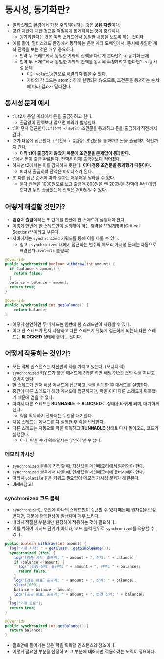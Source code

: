 # 동시성, 동기화란?

- 멀티스레드 환경에서 가장 주의해야 하는 것은 **공유 자원**이다.
- 공유 자원에 대한 접근을 적절하게 동기화하는 것이 중요하다.
  - 동기화한다는 것은 여러 스레드에서 동일한 내용을 보도록 하는 것이다.
- 예를 들어, 멀티스레드 환경에서 동작하는 은행 계좌 도메인에서, 동시에 동일한 계좌 잔액을 보는 것은 매우 중요하다.
  - 만약 두 스레드에서 동일한 계좌의 잔액을 다르게 본다면? -> 동기화 문제
  - 만약 두 스레드에서 동일한 계좌의 잔액을 동시에 수정하려고 한다면? -> 동시성 문제
    - 이는 `volatile`만으로 해결되지 않을 수 있다.
    - 자바의 각 코드는 atomic 하게 실행되지 않으므로, 조건문을 통과하는 순서에 따라 결과가 달라진다.

## 동시성 문제 예시

- t1, t2가 동일 계좌에서 돈을 출금하려고 한다.
  - 출금양이 잔액보다 많으면 예외가 발생한다.
- t1이 먼저 접근한다. `if(잔액 < 출금양)` 조건문을 통과하고 돈을 출금하기 직전까지 간다.
- t2가 다음에 접근한다. `if(잔액 < 출금양)` 조건문을 통과하고 돈을 출금하기 직전까지 간다.
  - **아직 t1이 출금하지 않았기 때문에 조건문을 문제없이 통과한다.**
- t1에서 돈이 출금 완료된다. 잔액은 이제 출금양보다 적어졌다.
- 하지만 t2에서는 이를 감지하지 못한다. **이미 검증 조건문을 통과했기 때문이다.**
  - 따라서 출금하여 잔액은 마이너스가 된다.
- 또 다른 접근 순서에 따라 결과는 매우매우 달라질 수 있다...
  - 둘다 잔액을 1000원으로 보고 출금액 800원을 뺀 200원을 잔액에 두번 대입한다면 두번 출금했는데 잔액은 200원일 수 있다.

## 어떻게 해결할 것인가?

- **검증**과 **출금**이라는 두 단계를 한번에 한 스레드가 실행해야 한다.
- 이렇게 한번에 한 스레드만이 실행해야 하는 영역을 **임계영역(Critical Section)**이라고 부른다.
- 자바에서는 `synchronized` 키워드를 통해 이를 다룰 수 있다.
  - 참고 : `synchronized` 내에서 접근하는 변수의 메모리 가시성 문제는 자동으로 해결된다. (`voltile` 불필요)

```java
@Override
public synchronized boolean withdraw(int amount) {
  if (balance < amount) {
    return false;
  }
  balance = balance - amount;
  return true;
}

@Override
public synchronized int getBalance() {
    return balance;
}
```

- 이렇게 선언하면 두 메서드는 한번에 한 스레드만이 사용할 수 있다.
- 이때 한 스레드가 먼저 사용하고 다른 스레드가 뒤늦게 접근하게 되는데 다른 스레드는 **BLOCKED** 상태에 놓이는 것이다.

## 어떻게 작동하는 것인가?

- 모든 객체 인스턴스는 자신만의 락을 가지고 있는다. (모니터 락)
- `synchronized` 키워드가 붙은 메서드에 진입하려면 해당 인스턴스의 락을 지니고 있어야 한다.
- 한 스레드가 먼저 해당 메서드에 접근하고, 락을 획득한 후 메서드를 실행한다.
- 중간에 다른 스레드가 해당 메서드에 접근하지만, 락을 이미 다른 스레드가 획득했기 때문에 얻을 수 없다.
- 따라서 다른 스레드는 **RUNNABLE** -> **BLOCKED**로 상태가 바뀌게 되며, 대기하게 된다.
  - 락을 획득하기 전까지는 무한정 대기한다.
- 처음 스레드는 메서드를 다 실행한 후 락을 반납한다.
- 다른 스레드는 자동으로 락을 획득하고 **RUNNABLE** 상태로 다시 돌아오고, 코드가 실행된다.
  - 이때, 락을 누가 획득할지는 당연히 알 수 없다.

### 메모리 가시성

- `synchronized` 블록에 진입할 때, 최신값을 메인메모리에서 읽어와야 한다.
- `synchronized` 블록에서 나올 때, 현재값을 메인메모리에 플러시해야 한다.
- 따라서 `volatile` 같은 키워드 필요없이 메모리 가시성 문제가 해결된다.
- JMM 참고!

### synchronized 코드 블럭

- `synchronized`는 한번에 하나의 스레드만이 접근할 수 있기 때문에 원자성을 보장받지만, 때문에 병목현상이 발생하며 매우 느리다.
- 따라서 적절한 부분에만 한정하여 적용하는 것이 필요하다.
- 이를 위하여 메서드 단위가 아니라, 코드 블럭 단위로 `synchronized`를 적용할 수 있다.

```java
public boolean withdraw(int amount) {
  log("거래 시작: " + getClass().getSimpleName());
  synchronized (this) {
    log("[검증 시작] 출금액: " + amount + ", 잔액: " + balance);
    if (balance < amount) {
      log("[검증 실패] 출금액: " + amount + ", 잔액: " + balance);
      return false;
    }
    log("[검증 완료] 출금액: " + amount + ", 잔액: " + balance);
    sleep(1000);
    balance = balance - amount;
    log("[출금 완료] 출금액: " + amount + ", 변경 잔액: " + balance);
  }
  log("거래 종료");
  return true;
}

@Override
public synchronized int getBalance() {
  return balance;
}
```

- 괄호안에 들어가는 값은 락을 획득할 인스턴스의 참조이다.
- 이렇게 필요한 부분을 선정하고, 그 부분에 대해서만 적용하려는 노력이 필요하다.
